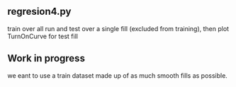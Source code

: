 ## regresion4.py
train over all run and test over a single fill (excluded from training), then plot TurnOnCurve for test fill
## Work in progress
we eant to use a train dataset made up of as much smooth fills as possible.
